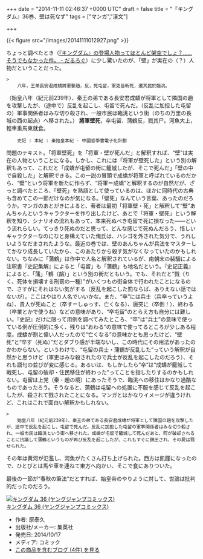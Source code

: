 
+++
date = "2014-11-11 02:46:37 +0000 UTC"
draft = false
title = "『キングダム』36巻、壁は死なず"
tags = ["マンガ","漢文"]

+++


{{< figure src="/images/20141111012927.png"  >}}

ちょっと調べたとき（<a href="https://blog.daruyanagi.jp/entry/2014/07/06/000703">『キングダム』の登場人物ってほとんど架空でしょ？……そうでもなかった件。 - だるろぐ</a>）に少し驚いたのが、「壁」が実在の（？）人物だということだった。

    >
        八年，王弟長安君成蟜將軍擊趙，反，死屯留，軍吏皆斬死，遷其民於臨洮。
（始皇八年（紀元前239年）、秦王の弟である長安君成蟜が将軍として隣国の趙を攻撃したが、（途中で）反乱を起こし、屯留で死んだ。（反乱に加担した屯留の）軍事関係者はみな切り殺され、一般市民は臨洮という街（のちの万里の長城の西の起点）へ移された。）
**將軍壁死**，卒屯留、蒲鶴反，戮其尸。河魚大上，輕車重馬東就食。

        史記 : 本紀 : 秦始皇本紀 - 中國哲學書電子化計劃
    
問題のテキスト。「将軍壁死」を「将軍・壁が死んだ」と解釈すれば、“壁”は実在の人物ということになる。しかし、これには「将軍が壁死した」という別の解釈もあって、これだと「成蟜が屯留の街に籠城したが、そこで死んだ」「壁の中で自殺した」と解釈できる。この一説の冒頭で成蟜が将軍と呼ばれているのだから、“壁”という将軍を新たに作らず、“将軍＝成蟜”と解釈するのが自然だが、ざっと調べたところ、「壁死」を熟語として使っているのは、ほかに同時代の古典も含めてこの一節だけなのが気になる。「壁死」なんていう言葉、あったのだろうか。マンガのあとがきによると、著者は最初「将軍壁・死」と解釈して“壁”あんちゃんというキャラクターを作り出したけど、あとで「将軍・壁死」という解釈を知り、シナリオの流れもあって、本来死ぬべき屯留で死に損なった――という流れらしい。てっきり死ぬのだと思って、どんな感じで死ぬんだろう、惜しいキャラクターなのになと身構えていた俺氏は、ハシゴを外された気分で、うれしいようなだまされたような。最近の巻では、壁のあんちゃんが兵法をマスターしてかなり成長していたから、このあたりから殺す気がなくなっていたのかもしれない。ちなみに「蒲鶴」は作中で人名と解釈されているが、南朝宋の裴駰による注釈書『史記集解』によると「屯留」も「蒲鶴」も地名だという。『史記正義』によると、「蒲」「鶴（鶮）」という別の街だともいう。でも、それだと“戮（りく、死体を損壊する刑罰の一種）”がいくつもの街全体で行われたことになるので、さすがにそれはない気がする（反乱を起こした罰ならば、ありえない話ではないが）。ここはやはり人名でいいかな。また、“卒”には兵士（兵卒っていうよね）、貴人が死ぬこと（卒す＝しゅっす、亡くなる）、唐突に（卒倒！）、終わる（卒業とかで使うね）などの意味があり、“卒屯留”のとらえ方も自分には難しい。『史記』だけに限って用例を調べてみたところ、“卒”は“兵士”の意味で使っている例が圧倒的に多く、残りは“おわる”の意味で使ってるところが少しある程度。成蟜が割と偉い人だったので“亡くなる”の意味かとも思ったけど、“壁死”と“卒す（死ぬ）”だとダブり感が半端ないし、この時代にその用法があったのかわからない。というわけで、“屯留の兵士・蒲鶴が反乱した”っていう解釈が自然かと思うけど（軍吏はみな殺されたので兵士が反乱を起こしたのだろう）、それも語句の並びが変に感じる。あるいは、もしかしたら“卒”は“成蟜が籠城して戦死し、屯留の破却・住民移住が終わった”ってことを指したりするのかもしれない。屯留は上党（秦・趙の境）にあったそうで、臨洮への移住はかなり過酷なものであったろう。そうなると、蒲鶴は屯留への処置に不服を感じて反乱を起こしたが、殺されて戮されたことになる。マンガとはかなりイメージが違うけれど、これはこれで面白い解釈かもしれない。

    >
        始皇八年（紀元前239年）、秦王の弟である長安君成蟜が将軍として隣国の趙を攻撃したが、途中で反乱を起こし、屯留で死んだ。反乱に加担した屯留の軍事関係者はみな切り殺され、一般市民は臨洮という街へ移された。成蟜が屯留で籠城して死んだあと、町が破却されることに抗議して蒲鶴というものが再び反乱を起こしたが、これもすぐに鎮圧され、その屍は戮せられた。
その年は黄河が氾濫し、河魚がたくさん打ち上げられた。西方は飢饉になったので、ひとびとは馬や車を連ねて東方へ向かい、そこで食にありついた。

    
最後の一節が“春秋の筆法”だとすれば、始皇帝のやりように対して、世論は批判的だったのだろう。<div class="hatena-asin-detail"><a href="http://www.amazon.co.jp/exec/obidos/ASIN/4088900278/bestylesnet-22/"><img src="https://images-fe.ssl-images-amazon.com/images/I/61Epn36VWcL._SL160_.jpg" class="hatena-asin-detail-image" alt="キングダム 36 (ヤングジャンプコミックス)" title="キングダム 36 (ヤングジャンプコミックス)"/></a><div class="hatena-asin-detail-info"><a href="http://www.amazon.co.jp/exec/obidos/ASIN/4088900278/bestylesnet-22/">キングダム 36 (ヤングジャンプコミックス)</a><ul><li><span class="hatena-asin-detail-label">作者:</span> 原泰久</li><li><span class="hatena-asin-detail-label">出版社/メーカー:</span> 集英社</li><li><span class="hatena-asin-detail-label">発売日:</span> 2014/10/17</li><li><span class="hatena-asin-detail-label">メディア:</span> コミック</li><li><a href="http://d.hatena.ne.jp/asin/4088900278/bestylesnet-22" target="_blank">この商品を含むブログ (4件) を見る</a></li></ul></div><div class="hatena-asin-detail-foot"></div></div>



